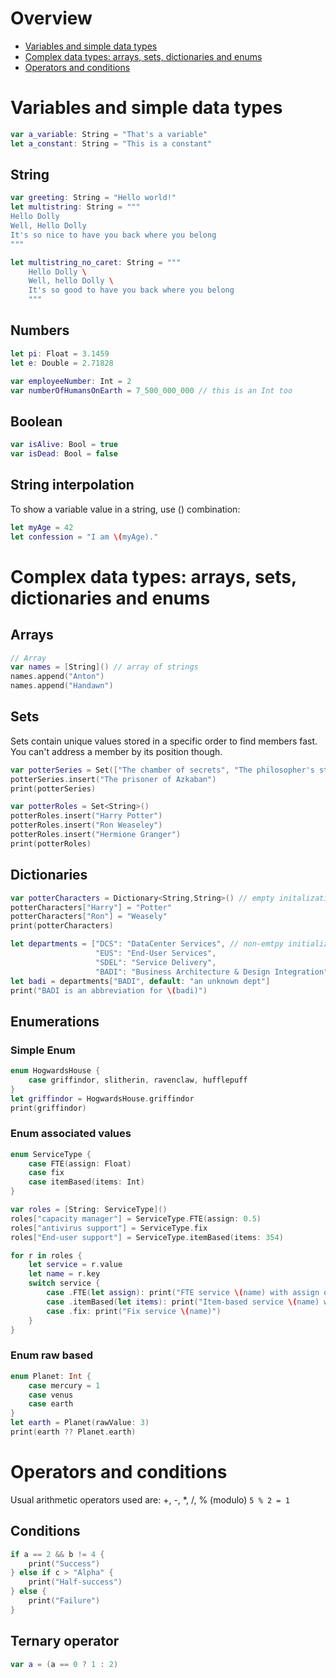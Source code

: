 # Overview
* [Variables and simple data types](#variables-and-simple-data-types)
* [Complex data types: arrays, sets, dictionaries and enums](#complex-data-types-arrays-sets-dictionaries-and-enums)
* [Operators and conditions](#operators-and-conditions)

# Variables and simple data types
```swift
var a_variable: String = "That's a variable"
let a_constant: String = "This is a constant"
```

## String
```swift
var greeting: String = "Hello world!"
let multistring: String = """
Hello Dolly
Well, Hello Dolly
It's so nice to have you back where you belong
"""

let multistring_no_caret: String = """
    Hello Dolly \
    Well, hello Dolly \
    It's so good to have you back where you belong
    """
```
## Numbers
```swift
let pi: Float = 3.1459
let e: Double = 2.71828

var employeeNumber: Int = 2
var numberOfHumansOnEarth = 7_500_000_000 // this is an Int too
```
## Boolean
```swift
var isAlive: Bool = true
var isDead: Bool = false
```
## String interpolation
To show a variable value in a string, use \() combination:
```swift
let myAge = 42
let confession = "I am \(myAge)."
```

# Complex data types: arrays, sets, dictionaries and enums
## Arrays
```swift
// Array
var names = [String]() // array of strings
names.append("Anton")
names.append("Handawn")
```

## Sets
Sets contain unique values stored in a specific order to find members fast. You can't address a member by its position though.
```swift
var potterSeries = Set(["The chamber of secrets", "The philosopher's stone"])
potterSeries.insert("The prisoner of Azkaban")
print(potterSeries)

var potterRoles = Set<String>()
potterRoles.insert("Harry Potter")
potterRoles.insert("Ron Weaseley")
potterRoles.insert("Hermione Granger")
print(potterRoles)
```

## Dictionaries
```swift
var potterCharacters = Dictionary<String,String>() // empty initalization
potterCharacters["Harry"] = "Potter"
potterCharacters["Ron"] = "Weasely"
print(potterCharacters)

let departments = ["DCS": "DataCenter Services", // non-emtpy initialization
                   "EUS": "End-User Services",
                   "SDEL": "Service Delivery",
                   "BADI": "Business Architecture & Design Integration"]
let badi = departments["BADI", default: "an unknown dept"]
print("BADI is an abbreviation for \(badi)")
```

## Enumerations

### Simple Enum
```swift
enum HogwardsHouse {
    case griffindor, slitherin, ravenclaw, hufflepuff
}
let griffindor = HogwardsHouse.griffindor
print(griffindor)
```

### Enum associated values
```swift
enum ServiceType {
    case FTE(assign: Float)
    case fix
    case itemBased(items: Int)
}

var roles = [String: ServiceType]()
roles["capacity manager"] = ServiceType.FTE(assign: 0.5)
roles["antivirus support"] = ServiceType.fix
roles["End-user support"] = ServiceType.itemBased(items: 354)

for r in roles {
    let service = r.value
    let name = r.key
    switch service {
        case .FTE(let assign): print("FTE service \(name) with assign of \(assign) FTE")
        case .itemBased(let items): print("Item-based service \(name) with \(items) items")
        case .fix: print("Fix service \(name)")
    }
}
```

### Enum raw based
```swift
enum Planet: Int {
    case mercury = 1
    case venus
    case earth
}
let earth = Planet(rawValue: 3)
print(earth ?? Planet.earth)
```

# Operators and conditions
Usual arithmetic operators used are: +, -, *, /, % (modulo)
`5 % 2 = 1`

## Conditions
```swift
if a == 2 && b != 4 {
    print("Success")
} else if c > "Alpha" {
    print("Half-success")
} else {
    print("Failure")
}
```

## Ternary operator
```swift
var a = (a == 0 ? 1 : 2)
```
